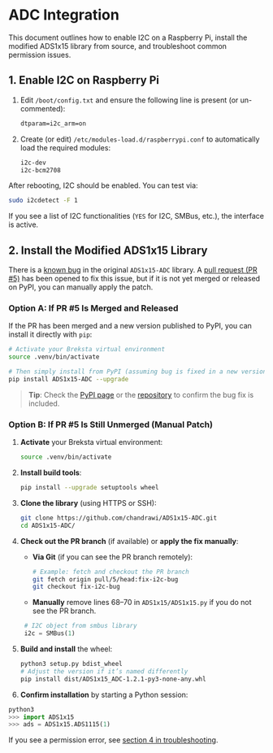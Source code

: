 # ADC Integration

This document outlines how to enable I2C on a Raspberry Pi, install the modified ADS1x15 library from source, and troubleshoot common permission issues.

## 1. Enable I2C on Raspberry Pi

1. Edit `/boot/config.txt` and ensure the following line is present (or un-commented):
   ```txt
   dtparam=i2c_arm=on
   ```
2. Create (or edit) `/etc/modules-load.d/raspberrypi.conf` to automatically load the required modules:
   ```txt
   i2c-dev
   i2c-bcm2708
   ```

After rebooting, I2C should be enabled. You can test via:
```bash
sudo i2cdetect -F 1
```
If you see a list of I2C functionalities (`YES` for I2C, SMBus, etc.), the interface is active.

## 2. Install the Modified ADS1x15 Library

There is a [known bug][known-bug-issue] in the original `ADS1x15-ADC` library. A [pull request (PR #5)][pr-5] has been opened to fix this issue, but if it is not yet merged or released on PyPI, you can manually apply the patch.

### Option A: If PR #5 Is Merged and Released

If the PR has been merged and a new version published to PyPI, you can install it directly with `pip`:

```bash
# Activate your Breksta virtual environment
source .venv/bin/activate

# Then simply install from PyPI (assuming bug is fixed in a new version)
pip install ADS1x15-ADC --upgrade
```

> **Tip**: Check the [PyPI page](https://pypi.org/project/ADS1x15-ADC/) or the [repository][repo-url] to confirm the bug fix is included.

### Option B: If PR #5 Is Still Unmerged (Manual Patch)

1. **Activate** your Breksta virtual environment:
   ```bash
   source .venv/bin/activate
   ```

2. **Install build tools**:
   ```bash
   pip install --upgrade setuptools wheel
   ```

3. **Clone the library** (using HTTPS or SSH):
   ```bash
   git clone https://github.com/chandrawi/ADS1x15-ADC.git
   cd ADS1x15-ADC/
   ```

4. **Check out the PR branch** (if available) or **apply the fix manually**:
   - **Via Git** (if you can see the PR branch remotely):
     ```bash
     # Example: fetch and checkout the PR branch
     git fetch origin pull/5/head:fix-i2c-bug
     git checkout fix-i2c-bug
     ```
   - **Manually** remove lines 68–70 in `ADS1x15/ADS1x15.py` if you do not see the PR branch.

   ```python
    # I2C object from smbus library
    i2c = SMBus(1)
    ```

5. **Build and install** the wheel:
   ```bash
   python3 setup.py bdist_wheel
   # Adjust the version if it’s named differently
   pip install dist/ADS1x15_ADC-1.2.1-py3-none-any.whl
   ```

[known-bug-issue]: https://github.com/chandrawi/ADS1x15-ADC/issues/4
[pr-5]: https://github.com/chandrawi/ADS1x15-ADC/pull/5
[repo-url]: https://github.com/chandrawi/ADS1x15-ADC

6. **Confirm installation** by starting a Python session:

```python
python3
>>> import ADS1x15
>>> ads = ADS1x15.ADS1115(1)
```

If you see a permission error, see [section 4 in troubleshooting](./troubleshooting.md#4-i2c-permission-errors).
